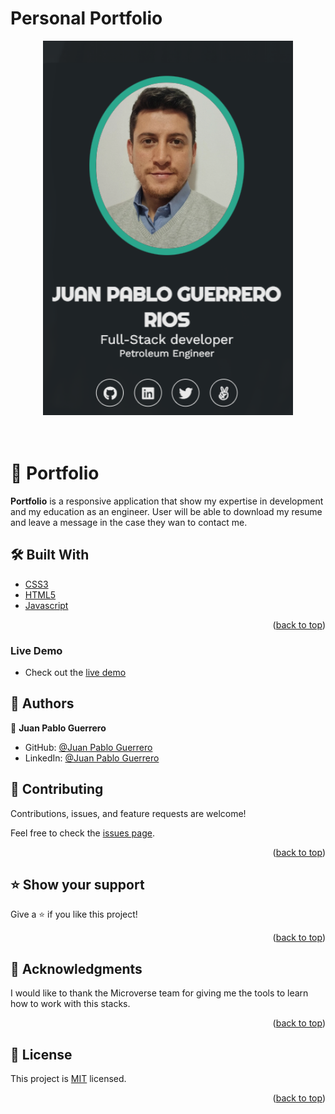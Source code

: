 # Personal Portfolio


<a name="readme-top"></a>


<div align ="center">
  <img src="portfolio.PNG" alt="logo" width="400"  height="auto" />
  <br/><br/>
  <br/>
</div>

# 📖 Portfolio <a name="about-project"></a>

**Portfolio** is a responsive application that show my expertise in development and my education as an engineer. User will be able to download my resume and leave a message in the case they wan to contact me.

## 🛠 Built With <a name="built-with"></a>

<ul>
    <li><a href="https://developer.mozilla.org/en-US/docs/Web/CSS">CSS3</a></li>
    <li><a href="https://developer.mozilla.org/en-US/docs/Web/HTML">HTML5</a></li>
    <li><a href="https://developer.mozilla.org/en-US/docs/Web/JavaScript">Javascript</a></li>
  </ul>

<p align="right">(<a href="#readme-top">back to top</a>)</p>

### Live Demo <a name="demo"></a>
- Check out the [live demo]()


## 👥 Authors <a name="authors"></a>

👤 **Juan Pablo Guerrero**

- GitHub: [@Juan Pablo Guerrero](https://github.com/Juanpa8830)
- LinkedIn: [@Juan Pablo Guerrero](https://www.linkedin.com/in/juanpabloguerrerorios/)


## 🤝 Contributing <a name="contributing"></a>

Contributions, issues, and feature requests are welcome!

Feel free to check the [issues page](https://github.com/juanpa8830/portfolio/issues).

<p align="right">(<a href="#readme-top">back to top</a>)</p>

## ⭐️ Show your support <a name="support"></a>

Give a ⭐️ if you like this project!

<p align="right">(<a href="#readme-top">back to top</a>)</p>

## 🙏 Acknowledgments <a name="acknowledgements"></a>

I would like to thank the Microverse team for giving me the tools to learn how to work with this stacks.

<p align="right">(<a href="#readme-top">back to top</a>)</p>

## 📝 License <a name="license"></a>

This project is [MIT](./LICENSE) licensed.

<p align="right">(<a href="#readme-top">back to top</a>)</p>
